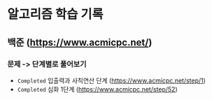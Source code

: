 # 알고리즘 학습 기록

## 백준 (https://www.acmicpc.net/)

### 문제 -> 단계별로 풀어보기

- `Completed` 입출력과 사칙연산 단계 (https://www.acmicpc.net/step/1)
- `Completed` 심화 1단계 (https://www.acmicpc.net/step/52)
